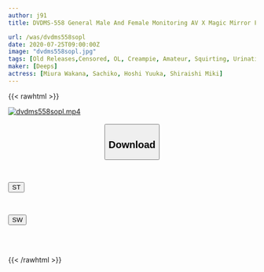 ```yaml
---
author: j91
title: DVDMS-558 General Male And Female Monitoring AV X Magic Mirror Flight Collaboration Planning A Beautiful Office Lady Who Works At A Major Company With Sexual Desire Accumulated Every Day In Work Straddles Face Sitting Cunnilingus For The First Time In Life With Great Incontinence! !! During The Interview, The Raw Clitoris Was Licked Violently And The Tongue Was Screwed Into The Vagina And It Began To Get Wet...

url: /was/dvdms558sopl
date: 2020-07-25T09:00:00Z
image: "dvdms558sopl.jpg"
tags: [Old Releases,Censored, OL, Creampie, Amateur, Squirting, Urination	]
maker: [Deeps]
actress: [Miura Wakana, Sachiko, Hoshi Yuuka, Shiraishi Miki]
---
```



{{< rawhtml >}}

<div class="video" data-videoid="oZJwL2y6dDCJlq6">
    <a href="javascript:;">
        <img src="/was/dvdms558sopl/dvdms558sopl.jpg" width="WIDTH" height="HEIGHT" alt="dvdms558sopl.mp4" loading="lazy">
    </a>
</div>

<script type="text/javascript" src="https://j91.asia/asset/on-demand-st.js"></script>

<br>
  <link rel="stylesheet" href="https://j91.asia/asset/bs5.css">
  
  <center>
  <button class="btn btn-primary" type="button" data-bs-toggle="collapse" data-bs-target=".multi-collapse" aria-expanded="false" aria-controls="multiCollapseExample1 multiCollapseExample2"><h2>Download</h2></button></center>
</p>
<div class="row">
  <div class="col">
    <div class="collapse multi-collapse" id="multiCollapseExample1">
      <div class="card card-body">
	      	      <br>
<div class="buttons">  
<p><a href="https://streamtape.to/v/oZJwL2y6dDCJlq6" target="_blank"><button class="btn-hover color-3"><i class="fa fa-download"></i> ST</button></a></p></div>
    </div>
  </div>
</div>
  <div class="col">
    <div class="collapse multi-collapse" id="multiCollapseExample2">
      <div class="card card-body">
	      <br>
<div class="buttons">
<p><a href="https://cdnwish.com/s79tfptfz4b6" target="_blank"><button class="btn-hover color-2"><i class="fa fa-download"></i> SW</button></a></p></div>
<br><br>
      </div>
    </div>
  </div>
</div>

{{< /rawhtml >}}